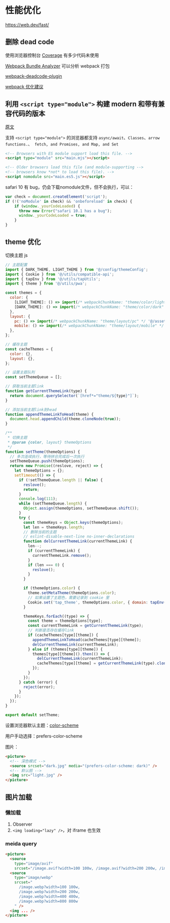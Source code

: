 # 性能优化

https://web.dev/fast/

## 删除 dead code

使用浏览器控制台 [Coverage](https://developer.chrome.com/docs/devtools/coverage/) 有多少代码未使用

[Webpack Bundle Analyzer](https://github.com/webpack-contrib/webpack-bundle-analyzer) 可以分析 webpack 打包

[webpack-deadcode-plugin](https://github.com/MQuy/webpack-deadcode-plugin)

[webpack 优化建议]([async](https://github.com/GoogleChromeLabs/webpack-libs-optimizations))

## 利用 `<script type="module">` 构建 modern 和带有兼容代码的版本

[原文](https://philipwalton.com/articles/deploying-es2015-code-in-production-today/)

支持 `<script type="module">` 的浏览器都支持 `async/await`、`Classes`、`arrow functions.`、` fetch, and Promises, and Map, and Set`

```html
<!-- Browsers with ES module support load this file. -->
<script type="module" src="main.mjs"></script>

<!-- Older browsers load this file (and module-supporting -->
<!-- browsers know *not* to load this file). -->
<script nomodule src="main.es5.js"></script>
```

safari 10 有 bug，仍会下载nomodule文件，但不会执行，可以：

```js
var check = document.createElement('script');
if (!('noModule' in check) && 'onbeforeload' in check) {
    if (window._yourCodeLoaded) {
      throw new Error("safari 10.1 has a bug"); 
      window._yourCodeLoaded = true;
    }
}
```

## theme 优化

切换主题 js

```js
// 主题配置
import { DARK_THEME, LIGHT_THEME } from '@/config/themeConfig';
import { Cookie } from '@/utils/compatible-api';
import { tapEnv } from '@/utils/tapUtils';
import { theme } from '@/utils/pwa';

const themes = {
  color: {
    [LIGHT_THEME]: () => import(/* webpackChunkName: "theme/color/light" */ '@/assets/styles/theme/color/dark.css'),
    [DARK_THEME]: () => import(/* webpackChunkName: "theme/color/dark" */ '@/assets/styles/theme/color/light.css'),
  },
  layout: {
    pc: () => import(/* webpackChunkName: "theme/layout/pc" */ '@/assets/styles/theme/layout/pc.css'),
    mobile: () => import(/* webpackChunkName: "theme/layout/mobile" */ '@/assets/styles/theme/layout/mobile.css'),
  },
};

// 缓存主题
const cacheThemes = {
  color: {},
  layout: {},
};

// 设置主题队列
const setThemeQueue = [];

// 获取当前主题link
function getCurrentThemeLink(type) {
  return document.querySelector(`[href*="theme/${type}"]`);
}

// 添加当前主题link到head
function appendThemeLinkToHead(theme) {
  document.head.appendChild(theme.cloneNode(true));
}

/**
 * 切换主题
 * @param {color, layout} themeOptions
 */
function setTheme(themeOptions) {
  // 多次连续执行，等待拼合完成后一次执行
  setThemeQueue.push(themeOptions);
  return new Promise((reslove, reject) => {
    let themeOptions = {};
    setTimeout(() => {
      if (!setThemeQueue.length || false) {
        reslove();
        return;
      }
      console.log(111);
      while (setThemeQueue.length) {
        Object.assign(themeOptions, setThemeQueue.shift());
      }
      try {
        const themeKeys = Object.keys(themeOptions);
        let len = themeKeys.length;
        // 删除当前的主题
        // eslint-disable-next-line no-inner-declarations
        function delCurrentThemeLink(currentThemeLink) {
          len--;
          if (currentThemeLink) {
            currentThemeLink.remove();
          }
          if (len === 0) {
            reslove();
          }
        }

        if (themeOptions.color) {
          theme.setMetaTheme(themeOptions.color);
          // 如果设置了主题色，需要记录到 cookie 里
          Cookie.set('tap_theme', themeOptions.color, { domain: tapEnv('SECOND_DOMAIN') });
        }

        themeKeys.forEach((type) => {
          const theme = themeOptions[type];
          const currentThemeLink = getCurrentThemeLink(type);
          // 判断是否存在缓存link
          if (cacheThemes[type][theme]) {
            appendThemeLinkToHead(cacheThemes[type][theme]);
            delCurrentThemeLink(currentThemeLink);
          } else if (themes[type][theme]) {
            themes[type][theme]().then(() => {
              delCurrentThemeLink(currentThemeLink);
              cacheThemes[type][theme] = getCurrentThemeLink(type).cloneNode(true);
            });
          }
        });
      } catch (error) {
        reject(error);
      }
    });
  });
}

export default setTheme;
```

设置浏览器默认主题：[color-scheme](https://web.dev/color-scheme/)

用户手动选择：prefers-color-scheme

图片：

```html
<picture>
  <!-- 深色模式 -->
  <source srcset="dark.jpg" media="(prefers-color-scheme: dark)" />
  <!-- 默认图 -->
  <img src="light.jpg" />
</picture>
```

## 图片加载

### 懒加载

1. Observer
2. `<img loading="lazy" />`，对 iframe 也生效

### meida query

```html
<picture>
  <source 
    type="image/avif"
    srcset="/image.avif?width=100 100w, /image.avif?width=200 200w, /image.avif?width=400 400w, /image.avif?width=800 800w, ...">
  <source 
    type="image/webp"
    srcset="
      /image.webp?width=100 100w,
      /image.webp?width=200 200w,
      /image.webp?width=400 400w,
      /image.webp?width=800 800w
    " />
  <img ... />
</picture>
```

